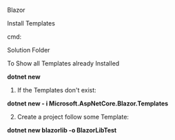Blazor

Install 
Templates

cmd:

Solution Folder

 To Show all Templates already Installed
   
  **dotnet new**

1) If the Templates don't exist:
  
  **dotnet new - i Microsoft.AspNetCore.Blazor.Templates**

2) Create a project follow some Template:

  **dotnet new blazorlib -o BlazorLibTest**
  